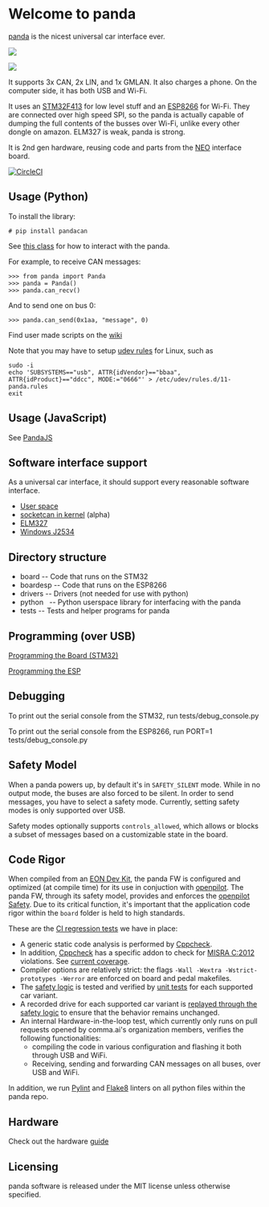Welcome to panda
======

[panda](http://github.com/commaai/panda) is the nicest universal car interface ever.

<a href="https://comma.ai/shop/products/panda-obd-ii-dongle"><img src="https://github.com/commaai/panda/blob/master/panda.png">

<img src="https://github.com/commaai/panda/blob/master/buy.png"></a>

It supports 3x CAN, 2x LIN, and 1x GMLAN. It also charges a phone. On the computer side, it has both USB and Wi-Fi.

It uses an [STM32F413](http://www.st.com/en/microcontrollers/stm32f413-423.html?querycriteria=productId=LN2004) for low level stuff and an [ESP8266](https://en.wikipedia.org/wiki/ESP8266) for Wi-Fi. They are connected over high speed SPI, so the panda is actually capable of dumping the full contents of the busses over Wi-Fi, unlike every other dongle on amazon. ELM327 is weak, panda is strong.

It is 2nd gen hardware, reusing code and parts from the [NEO](https://github.com/commaai/neo) interface board.

[![CircleCI](https://circleci.com/gh/commaai/panda.svg?style=svg)](https://circleci.com/gh/commaai/panda)

Usage (Python)
------

To install the library:
```
# pip install pandacan
```

See [this class](https://github.com/commaai/panda/blob/master/python/__init__.py#L80) for how to interact with the panda.

For example, to receive CAN messages:
```
>>> from panda import Panda
>>> panda = Panda()
>>> panda.can_recv()
```
And to send one on bus 0:
```
>>> panda.can_send(0x1aa, "message", 0)
```
Find user made scripts on the [wiki](https://community.comma.ai/wiki/index.php/Panda_scripts)

Note that you may have to setup [udev rules](https://community.comma.ai/wiki/index.php/Panda#Linux_udev_rules) for Linux, such as
```
sudo -i
echo 'SUBSYSTEMS=="usb", ATTR{idVendor}=="bbaa", ATTR{idProduct}=="ddcc", MODE:="0666"' > /etc/udev/rules.d/11-panda.rules
exit
```

Usage (JavaScript)
-------

See [PandaJS](https://github.com/commaai/pandajs)


Software interface support
------

As a universal car interface, it should support every reasonable software interface.

- [User space](https://github.com/commaai/panda/tree/master/python)
- [socketcan in kernel](https://github.com/commaai/panda/tree/master/drivers/linux) (alpha)
- [ELM327](https://github.com/commaai/panda/blob/master/boardesp/elm327.c)
- [Windows J2534](https://github.com/commaai/panda/tree/master/drivers/windows)

Directory structure
------

- board      -- Code that runs on the STM32
- boardesp   -- Code that runs on the ESP8266
- drivers    -- Drivers (not needed for use with python)
- python     -- Python userspace library for interfacing with the panda
- tests      -- Tests and helper programs for panda

Programming (over USB)
------

[Programming the Board (STM32)](board/README.md)

[Programming the ESP](boardesp/README.md)


Debugging
------

To print out the serial console from the STM32, run tests/debug_console.py

To print out the serial console from the ESP8266, run PORT=1 tests/debug_console.py

Safety Model
------

When a panda powers up, by default it's in `SAFETY_SILENT` mode. While in no output mode, the buses are also forced to be silent. In order to send messages, you have to select a safety mode. Currently, setting safety modes is only supported over USB.

Safety modes optionally supports `controls_allowed`, which allows or blocks a subset of messages based on a customizable state in the board.

Code Rigor
------
When compiled from an [EON Dev Kit](https://comma.ai/shop/products/eon-gold-dashcam-devkit), the panda FW is configured and optimized (at compile time) for its use in
conjuction with [openpilot](https://github.com/commaai/openpilot). The panda FW, through its safety model, provides and enforces the
[openpilot Safety](https://github.com/commaai/openpilot/blob/devel/SAFETY.md). Due to its critical function, it's important that the application code rigor within the `board` folder is held to high standards.

These are the [CI regression tests](https://circleci.com/gh/commaai/panda) we have in place:
* A generic static code analysis is performed by [Cppcheck](https://github.com/danmar/cppcheck/).
* In addition, [Cppcheck](https://github.com/danmar/cppcheck/) has a specific addon to check for [MISRA C:2012](https://www.misra.org.uk/MISRAHome/MISRAC2012/tabid/196/Default.aspx) violations. See [current coverage](https://github.com/commaai/panda/blob/master/tests/misra/coverage_table).
* Compiler options are relatively strict: the flags `-Wall -Wextra -Wstrict-prototypes -Werror` are enforced on board and pedal makefiles.
* The [safety logic](https://github.com/commaai/panda/tree/master/board/safety) is tested and verified by [unit tests](https://github.com/commaai/panda/tree/master/tests/safety) for each supported car variant.
* A recorded drive for each supported car variant is [replayed through the safety logic](https://github.com/commaai/panda/tree/master/tests/safety_replay)
to ensure that the behavior remains unchanged.
* An internal Hardware-in-the-loop test, which currently only runs on pull requests opened by comma.ai's organization members, verifies the following functionalities:
    * compiling the code in various configuration and flashing it both through USB and WiFi.
    * Receiving, sending and forwarding CAN messages on all buses, over USB and WiFi.

In addition, we run [Pylint](https://www.pylint.org/) and [Flake8](https://github.com/PyCQA/flake8) linters on all python files within the panda repo.

Hardware
------

Check out the hardware [guide](https://github.com/commaai/panda/blob/master/docs/guide.pdf)

Licensing
------

panda software is released under the MIT license unless otherwise specified.
